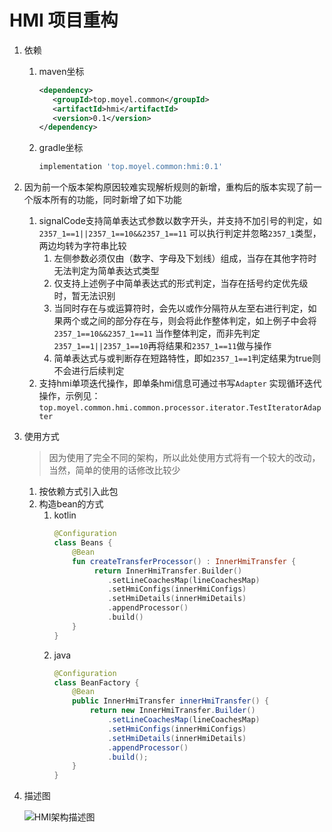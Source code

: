 # HMI 项目重构

1. 依赖
    1. maven坐标
        ```xml
       <dependency>
           <groupId>top.moyel.common</groupId>
           <artifactId>hmi</artifactId>
           <version>0.1</version>
       </dependency>
        ```
    2. gradle坐标
        ```groovy
       implementation 'top.moyel.common:hmi:0.1'
        ```
2. 因为前一个版本架构原因较难实现解析规则的新增，重构后的版本实现了前一个版本所有的功能，同时新增了如下功能
    1. signalCode支持简单表达式参数以数字开头，并支持不加引号的判定，如`2357_1==1||2357_1==10&&2357_1==11`
       可以执行判定并忽略`2357_1`类型，两边均转为字符串比较
        1. 左侧参数必须仅由（数字、字母及下划线）组成，当存在其他字符时无法判定为简单表达式类型
        2. 仅支持上述例子中简单表达式的形式判定，当存在括号约定优先级时，暂无法识别
        3. 当同时存在与或运算符时，会先以或作分隔符从左至右进行判定，如果两个或之间的部分存在与，则会将此作整体判定，如上例子中会将`2357_1==10&&2357_1==11`
           当作整体判定，而非先判定`2357_1==1||2357_1==10`再将结果和`2357_1==11`做与操作
        4. 简单表达式与或判断存在短路特性，即如`2357_1==1`判定结果为true则不会进行后续判定
    2. 支持hmi单项迭代操作，即单条hmi信息可通过书写`Adapter`
       实现循环迭代操作，示例见：`top.moyel.common.hmi.common.processor.iterator.TestIteratorAdapter`

3. 使用方式

   > 因为使用了完全不同的架构，所以此处使用方式将有一个较大的改动，当然，简单的使用的话修改比较少

    1. 按依赖方式引入此包
    2. 构造bean的方式
        1. kotlin
           ```kotlin
           @Configuration
           class Beans {
               @Bean
               fun createTransferProcessor() : InnerHmiTransfer {
                    return InnerHmiTransfer.Builder()
                       .setLineCoachesMap(lineCoachesMap)
                       .setHmiConfigs(innerHmiConfigs)
                       .setHmiDetails(innerHmiDetails)
                       .appendProcessor()
                       .build()
               }
           }
           ```
        2. java
           ```java
           @Configuration
           class BeanFactory {
               @Bean
               public InnerHmiTransfer innerHmiTransfer() {
                   return new InnerHmiTransfer.Builder()
                       .setLineCoachesMap(lineCoachesMap)
                       .setHmiConfigs(innerHmiConfigs)
                       .setHmiDetails(innerHmiDetails)
                       .appendProcessor()
                       .build();
               }
           }
           ```

4. 描述图

   ![HMI架构描述图](https://s1.ax1x.com/2022/10/14/xd7bJH.png)